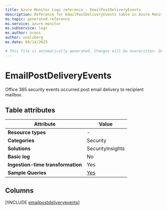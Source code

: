 ```yaml
---
title: Azure Monitor Logs reference - EmailPostDeliveryEvents
description: Reference for EmailPostDeliveryEvents table in Azure Monitor Logs.
ms.topic: generated-reference
ms.service: azure-monitor
ms.subservice: logs
ms.author: orens
author: osalzberg
ms.date: 04/14/2025

# This file is automatically generated. Changes will be overwritten. Do not change this file directly.
---
```


# EmailPostDeliveryEvents

Office 365 security events occurred post email delivery to recipient mailbox.


## Table attributes

|Attribute|Value|
|---|---|
|**Resource types**|-|
|**Categories**|Security|
|**Solutions**| SecurityInsights|
|**Basic log**|No|
|**Ingestion-time transformation**|Yes|
|**Sample Queries**|[Yes](/azure/azure-monitor/reference/queries/emailpostdeliveryevents)|



## Columns
  
[!INCLUDE [emailpostdeliveryevents](~/reusable-content/ce-skilling/azure/includes/azure-monitor/reference/tables/emailpostdeliveryevents-include.md)]
